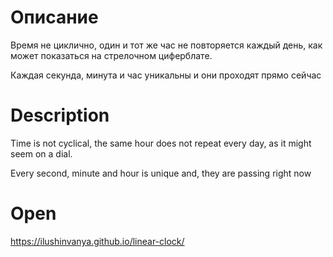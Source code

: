 # Описание
Время не циклично, один и тот же час не повторяется каждый день, как может показаться на стрелочном циферблате.

Каждая секунда, минута и час уникальны и они проходят прямо сейчас


# Description
Time is not cyclical, the same hour does not repeat every day, as it might seem on a dial.

Every second, minute and hour is unique and, they are passing right now


# Open
https://ilushinvanya.github.io/linear-clock/
